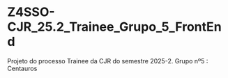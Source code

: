 # Z4SSO-CJR_25.2_Trainee_Grupo_5_FrontEnd
Projeto do processo Trainee da CJR do semestre 2025-2. Grupo nº5 : Centauros
